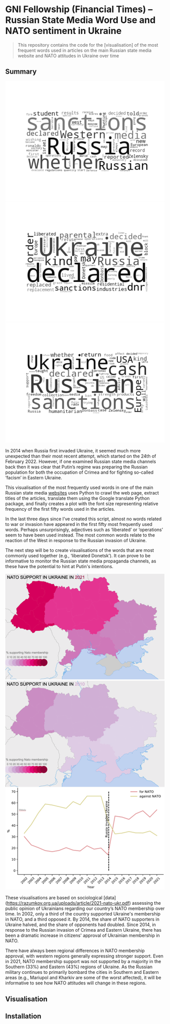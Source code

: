 # GNI Fellowship (Financial Times) – Russian State Media Word Use and NATO sentiment in Ukraine


> This repository contains the code for the [visualisation] of the most frequent words used in articles on the main Russian state media website and NATO attitudes in Ukraine over time

## Summary
![](media/13.png) ![](media/14.png) ![](media/15.png)


In 2014 when Russia first invaded Ukraine, it seemed much more unexpected than their most recent attempt, which started on the 24th of February 2022. However, if one examined Russian state media channels back then it was clear that Putin’s regime was preparing the Russian population for both the occupation of Crimea and for fighting so-called ‘facism’ in Eastern Ukraine.

This visualisation of the most frequently used words in one of the main Russian state media [websites](https://ria.ru/) uses Python to crawl the web page, extract titles of the articles, translate them using the Google translate Python package, and finally creates a plot with the font size representing relative frequency of the first fifty words used in the articles. 

In the last three days since I’ve created this script, almost no words related to war or invasion have appeared in the first fifty most frequently used words. Perhaps unsurprisingly, adjectives such as ‘liberated’ or ‘operations’ seem to have been used instead. The most common words relate to the reaction of the West in response to the Russian invasion of Ukraine. 

The next step will be to create visualisations of the words that are most commonly used together (e.g., ‘liberated Donetsk’). It can prove to be informative to monitor the Russian state media propaganda channels, as these have the potential to hint at Putin's intentions.

![](media/nato2021.png) ![](media/nato2010.png) ![](media/nato.png)

These visualisations are based on sociological [data] (https://razumkov.org.ua/uploads/article/2021-nato-ukr.pdf) assessing the public opinion of Ukrainians regarding our country’s NATO membership over time. In 2002, only a third of the country supported Ukraine's membership in NATO, and a third opposed it. By 2014, the share of NATO supporters in Ukraine halved, and the share of opponents had doubled. Since 2014, in response to the Russian invasion of Crimea and Eastern Ukraine, there has been a dramatic increase in citizens' approval of Ukrainian membership in NATO.

There have always been regional differences in NATO membership approval, with western regions generally expressing stronger support. Even in 2021, NATO membership support was not supported by a majority in the Southern (33%) and Eastern (43%) regions of Ukraine. As the Russian military continues to primarily bombard the cities in Southern and Eastern areas (e.g., Mariupol and Kharkiv are some of the worst affected), it will be informative to see how NATO attitudes will change in these regions.


## Visualisation


## Installation




